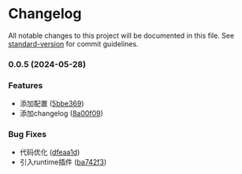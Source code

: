 # Changelog

All notable changes to this project will be documented in this file. See [standard-version](https://github.com/conventional-changelog/standard-version) for commit guidelines.

### 0.0.5 (2024-05-28)


### Features

* 添加配置 ([5bbe369](https://github.com/tedming9527/typeof/commit/5bbe3690d8077266849d4c22a784f8b6e0823cae))
* 添加changelog ([8a00f09](https://github.com/tedming9527/typeof/commit/8a00f09f6c8f22ee20d340849a20bc3febaf1043))


### Bug Fixes

* 代码优化 ([dfeaa1d](https://github.com/tedming9527/typeof/commit/dfeaa1dc491e657d60592487efd0f2c127c674b3))
* 引入runtime插件 ([ba742f3](https://github.com/tedming9527/typeof/commit/ba742f3fb77b4f0ab55f9b60ff4da563ece8e441))

